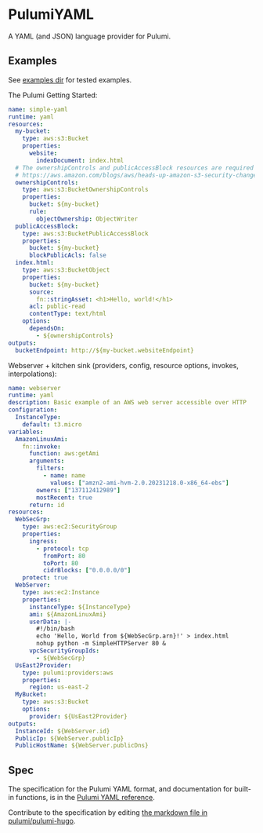 # PulumiYAML

A YAML (and JSON) language provider for Pulumi.

## Examples

See [examples dir](./examples) for tested examples.

The Pulumi Getting Started:

```yaml
name: simple-yaml
runtime: yaml
resources:
  my-bucket:
    type: aws:s3:Bucket
    properties:
      website:
        indexDocument: index.html
  # The ownershipControls and publicAccessBlock resources are required as of April 2023
  # https://aws.amazon.com/blogs/aws/heads-up-amazon-s3-security-changes-are-coming-in-april-of-2023/
  ownershipControls:
    type: aws:s3:BucketOwnershipControls
    properties:
      bucket: ${my-bucket}
      rule:
        objectOwnership: ObjectWriter
  publicAccessBlock:
    type: aws:s3:BucketPublicAccessBlock
    properties:
      bucket: ${my-bucket}
      blockPublicAcls: false
  index.html:
    type: aws:s3:BucketObject
    properties:
      bucket: ${my-bucket}
      source:
        fn::stringAsset: <h1>Hello, world!</h1>
      acl: public-read
      contentType: text/html
    options:
      dependsOn:
        - ${ownershipControls}
outputs:
  bucketEndpoint: http://${my-bucket.websiteEndpoint}
```

Webserver + kitchen sink (providers, config, resource options, invokes, interpolations):

```yaml
name: webserver
runtime: yaml
description: Basic example of an AWS web server accessible over HTTP
configuration:
  InstanceType:
    default: t3.micro
variables:
  AmazonLinuxAmi:
    fn::invoke:
      function: aws:getAmi
      arguments:
        filters:
          - name: name
            values: ["amzn2-ami-hvm-2.0.20231218.0-x86_64-ebs"]
        owners: ["137112412989"]
        mostRecent: true
      return: id
resources:
  WebSecGrp:
    type: aws:ec2:SecurityGroup
    properties:
      ingress:
        - protocol: tcp
          fromPort: 80
          toPort: 80
          cidrBlocks: ["0.0.0.0/0"]
    protect: true
  WebServer:
    type: aws:ec2:Instance
    properties:
      instanceType: ${InstanceType}
      ami: ${AmazonLinuxAmi}
      userData: |-
        #!/bin/bash
        echo 'Hello, World from ${WebSecGrp.arn}!' > index.html
        nohup python -m SimpleHTTPServer 80 &
      vpcSecurityGroupIds:
        - ${WebSecGrp}
  UsEast2Provider:
    type: pulumi:providers:aws
    properties:
      region: us-east-2
  MyBucket:
    type: aws:s3:Bucket
    options:
      provider: ${UsEast2Provider}
outputs:
  InstanceId: ${WebServer.id}
  PublicIp: ${WebServer.publicIp}
  PublicHostName: ${WebServer.publicDns}
```

## Spec

The specification for the Pulumi YAML format, and documentation for built-in functions, is in the
[Pulumi YAML reference](https://pulumi.com/docs/reference/yaml).

Contribute to the specification by editing [the markdown file in
pulumi/pulumi-hugo](https://github.com/pulumi/pulumi-hugo/blob/master/themes/default/content/docs/intro/languages/yaml.md).
